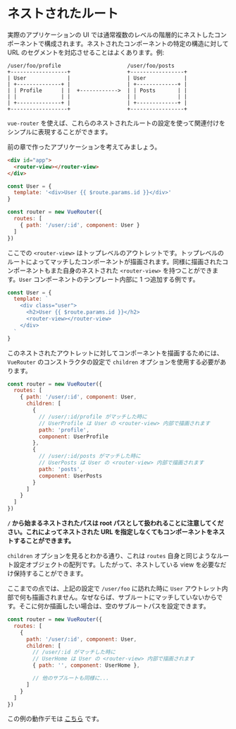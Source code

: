 # ネストされたルート

実際のアプリケーションの UI では通常複数のレベルの階層的にネストしたコンポーネントで構成されます。ネストされたコンポーネントの特定の構造に対して URL のセグメントを対応させることはよくあります。例:

```
/user/foo/profile                     /user/foo/posts
+------------------+                  +-----------------+
| User             |                  | User            |
| +--------------+ |                  | +-------------+ |
| | Profile      | |  +------------>  | | Posts       | |
| |              | |                  | |             | |
| +--------------+ |                  | +-------------+ |
+------------------+                  +-----------------+
```

`vue-router` を使えば、これらのネストされたルートの設定を使って関連付けをシンプルに表現することができます。

前の章で作ったアプリケーションを考えてみましょう。

``` html
<div id="app">
  <router-view></router-view>
</div>
```

``` js
const User = {
  template: '<div>User {{ $route.params.id }}</div>'
}

const router = new VueRouter({
  routes: [
    { path: '/user/:id', component: User }
  ]
})
```

ここでの `<router-view>` はトップレベルのアウトレットです。トップレベルのルートによってマッチしたコンポーネントが描画されます。同様に描画されたコンポーネントもまた自身のネストされた `<router-view>` を持つことができます。`User` コンポーネントのテンプレート内部に 1 つ追加する例です。

``` js
const User = {
  template: `
    <div class="user">
      <h2>User {{ $route.params.id }}</h2>
      <router-view></router-view>
    </div>
  `
}
```

このネストされたアウトレットに対してコンポーネントを描画するためには、 `VueRouter` のコンストラクタの設定で `children` オプションを使用する必要があります。

``` js
const router = new VueRouter({
  routes: [
    { path: '/user/:id', component: User,
      children: [
        {
          // /user/:id/profile がマッチした時に
          // UserProfile は User の <router-view> 内部で描画されます
          path: 'profile',
          component: UserProfile
        },
        {
          // /user/:id/posts がマッチした時に
          // UserPosts は User の <router-view> 内部で描画されます
          path: 'posts',
          component: UserPosts
        }
      ]
    }
  ]
})
```
**`/` から始まるネストされたパスは root パスとして扱われることに注意してください。これによってネストされた URL を指定しなくてもコンポーネントをネストすることができます。**

`children` オプションを見るとわかる通り、これは `routes` 自身と同じようなルート設定オブジェクトの配列です。したがって、ネストしている view を必要なだけ保持することができます。

ここまでの点では、上記の設定で `/user/foo` に訪れた時に `User` アウトレット内部で何も描画されません。なぜならば、サブルートにマッチしていないからです。そこに何か描画したい場合は、空のサブルートパスを設定できます。

``` js
const router = new VueRouter({
  routes: [
    {
      path: '/user/:id', component: User,
      children: [
        // /user/:id がマッチした時に
        // UserHome は User の <router-view> 内部で描画されます
        { path: '', component: UserHome },

        // 他のサブルートも同様に...
      ]
    }
  ]
})
```

この例の動作デモは [こちら](http://jsfiddle.net/yyx990803/L7hscd8h/) です。
